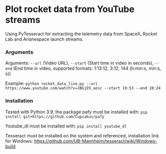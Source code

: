 # Plot rocket data from YouTube streams
Using PyTesseract for extracting the telemetry data from SpaceX, Rocket Lab and Arianespace launch streams.


### Arguments
Arguments: `--url` (Video URL), `--start` (Start time in video in seconds), `--end` (End time in video, supported formats:
1:13:12, 3:12, 144 (h:min:s, min:s, s))

Example: `python rocket_data_live.py --url https://www.youtube.com/watch?v=JBGjE9_aosc --start 19:53 --end 28:24`

### Installation
Tested with Python 3.9, the package pafy must be installed with: `pip install git+https://github.com/Cupcakus/pafy`

Youtube_dl must be installed with: `pip install youtube_dl`

Tesseract must be installed on the system and referenced, installation link for Windows: https://github.com/UB-Mannheim/tesseract/wiki/Windows-build
